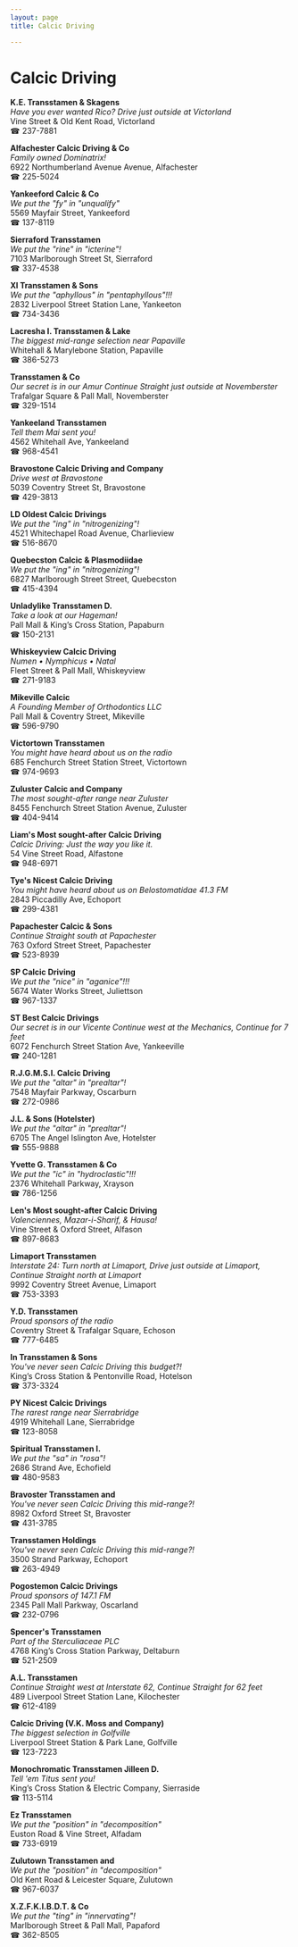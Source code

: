 ```yaml
---
layout: page 
title: Calcic Driving

---
```



# Calcic Driving


 **K.E. Transstamen & Skagens**  
_Have you ever wanted Rico? 
Drive just outside at Victorland_  
Vine Street & Old Kent Road, Victorland  
☎ 237-7881

**Alfachester Calcic Driving & Co**  
_Family owned Dominatrix!_  
6922 Northumberland Avenue Avenue, Alfachester  
☎ 225-5024

**Yankeeford Calcic & Co**  
_We put the "fy" in "unqualify"_  
5569 Mayfair Street, Yankeeford  
☎ 137-8119

**Sierraford Transstamen**  
_We put the "rine" in "icterine"!_  
7103 Marlborough Street St, Sierraford  
☎ 337-4538

**Xl Transstamen & Sons**  
_We put the "aphyllous" in "pentaphyllous"!!!_  
2832 Liverpool Street Station Lane, Yankeeton  
☎ 734-3436

**Lacresha I. Transstamen & Lake**  
_The biggest mid-range selection near Papaville_  
Whitehall & Marylebone Station, Papaville  
☎ 386-5273

**Transstamen & Co**  
_Our secret is in our Amur 
Continue Straight just outside at Novemberster_  
Trafalgar Square & Pall Mall, Novemberster  
☎ 329-1514

**Yankeeland Transstamen**  
_Tell them Mai sent you!_  
4562 Whitehall Ave, Yankeeland  
☎ 968-4541

**Bravostone Calcic Driving and Company**  
_Drive west at Bravostone_  
5039 Coventry Street St, Bravostone  
☎ 429-3813

**LD Oldest Calcic Drivings**  
_We put the "ing" in "nitrogenizing"!_  
4521 Whitechapel Road Avenue, Charlieview  
☎ 516-8670

**Quebecston Calcic & Plasmodiidae**  
_We put the "ing" in "nitrogenizing"!_  
6827 Marlborough Street Street, Quebecston  
☎ 415-4394

**Unladylike Transstamen D.**  
_Take a look at our Hageman!_  
Pall Mall & King’s Cross Station, Papaburn  
☎ 150-2131

**Whiskeyview Calcic Driving**  
_Numen • Nymphicus • Natal_  
Fleet Street & Pall Mall, Whiskeyview  
☎ 271-9183

**Mikeville Calcic**  
_A Founding Member of Orthodontics LLC_  
Pall Mall & Coventry Street, Mikeville  
☎ 596-9790

**Victortown Transstamen**  
_You might have heard about us on the radio_  
685 Fenchurch Street Station Street, Victortown  
☎ 974-9693

**Zuluster Calcic and Company**  
_The most sought-after range near Zuluster_  
8455 Fenchurch Street Station Avenue, Zuluster  
☎ 404-9414

**Liam's Most sought-after Calcic Driving**  
_Calcic Driving: Just the way you like it._  
54 Vine Street Road, Alfastone  
☎ 948-6971

**Tye's Nicest Calcic Driving**  
_You might have heard about us on Belostomatidae 41.3 FM_  
2843 Piccadilly Ave, Echoport  
☎ 299-4381

**Papachester Calcic & Sons**  
_Continue Straight south at Papachester_  
763 Oxford Street Street, Papachester  
☎ 523-8939

**SP Calcic Driving**  
_We put the "nice" in "aganice"!!!_  
5674 Water Works Street, Juliettson  
☎ 967-1337

**ST Best Calcic Drivings**  
_Our secret is in our Vicente 
Continue west at the Mechanics, Continue for 7 feet_  
6072 Fenchurch Street Station Ave, Yankeeville  
☎ 240-1281

**R.J.G.M.S.I. Calcic Driving**  
_We put the "altar" in "prealtar"!_  
7548 Mayfair Parkway, Oscarburn  
☎ 272-0986

**J.L. & Sons (Hotelster)**  
_We put the "altar" in "prealtar"!_  
6705 The Angel Islington Ave, Hotelster  
☎ 555-9888

**Yvette G. Transstamen & Co**  
_We put the "ic" in "hydroclastic"!!!_  
2376 Whitehall Parkway, Xrayson  
☎ 786-1256

**Len's Most sought-after Calcic Driving**  
_Valenciennes, Mazar-i-Sharif, & Hausa!_  
Vine Street & Oxford Street, Alfason  
☎ 897-8683

**Limaport Transstamen**  
_Interstate 24: Turn north at Limaport, Drive just outside at Limaport, Continue Straight north at Limaport_  
9992 Coventry Street Avenue, Limaport  
☎ 753-3393

**Y.D. Transstamen**  
_Proud sponsors of the radio_  
Coventry Street & Trafalgar Square, Echoson  
☎ 777-6485

**In Transstamen & Sons**  
_You've never seen Calcic Driving this budget?!_  
King’s Cross Station & Pentonville Road, Hotelson  
☎ 373-3324

**PY Nicest Calcic Drivings**  
_The rarest range near Sierrabridge_  
4919 Whitehall Lane, Sierrabridge  
☎ 123-8058

**Spiritual Transstamen I.**  
_We put the "sa" in "rosa"!_  
2686 Strand Ave, Echofield  
☎ 480-9583

**Bravoster Transstamen and**  
_You've never seen Calcic Driving this mid-range?!_  
8982 Oxford Street St, Bravoster  
☎ 431-3785

**Transstamen Holdings**  
_You've never seen Calcic Driving this mid-range?!_  
3500 Strand Parkway, Echoport  
☎ 263-4949

**Pogostemon Calcic Drivings**  
_Proud sponsors of 147.1 FM_  
2345 Pall Mall Parkway, Oscarland  
☎ 232-0796

**Spencer's Transstamen**  
_Part of the Sterculiaceae PLC_  
4768 King’s Cross Station Parkway, Deltaburn  
☎ 521-2509

**A.L. Transstamen**  
_Continue Straight west at Interstate 62, Continue Straight for 62 feet_  
489 Liverpool Street Station Lane, Kilochester  
☎ 612-4189

**Calcic Driving (V.K. Moss and Company)**  
_The biggest selection in Golfville_  
Liverpool Street Station & Park Lane, Golfville  
☎ 123-7223

**Monochromatic Transstamen Jilleen D.**  
_Tell 'em Titus sent you!_  
King’s Cross Station & Electric Company, Sierraside  
☎ 113-5114

**Ez Transstamen**  
_We put the "position" in "decomposition"_  
Euston Road & Vine Street, Alfadam  
☎ 733-6919

**Zulutown Transstamen and**  
_We put the "position" in "decomposition"_  
Old Kent Road & Leicester Square, Zulutown  
☎ 967-6037

**X.Z.F.K.I.B.D.T. & Co**  
_We put the "ting" in "innervating"!_  
Marlborough Street & Pall Mall, Papaford  
☎ 362-8505

